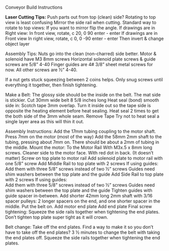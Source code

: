 ﻿Conveyor Build Instructions

**Laser Cutting Tips:**
Push parts out from top (clean) side?
Rotating to top view is least confusing 
Mirror the side rail when cutting. 
Standard way to rotate to top views: 
	If you want to mirror flip the angle. 
If drawings are in Right view:
In front view, rotate, c    20, 0    90    enter - enter
If drawings are in Front view
In right view, rotate, c    0, 0    -90    enter - enter
Then invert & change object layer

Assembly Tips:
Nuts go into the clean (non-charred) side better. 
Motor & solenoid have M3 8mm screws
Horizontal solenoid plate screws & guide screws are 5/8” 4-40
Finger guides are 4# 3/8” sheet metal screws for now. 
All other screws are ½” 4-40.

If a nut gets stuck squeezing between 2 coins helps. 
Only snug screws until everything it together, then finish tightening. 

Make a Belt:
The glossy side should be the inside on the belt. The mat side is stickier. 
Cut 30mm wide belt 8 5/8 inches long
Heat seal (bond) smooth side in:
Scotch tape 3mm overlap. 
Turn it inside out so the tape side is opposite the heating element before heat sealing. 
Heat seal 2 times to get the both side of the 3mm whole seam. 
Remove Tape
Try not to heat seal a single layer area as this will thin it out. 

Assembly Instructions:
Add the 17mm tubing coupling to the motor shaft. 
	Press 7mm on the motor (most of the way) 
	Add the 58mm 2mm shaft to the tubing, pressing about 7mm on. 
	There should be about a 2mm of tubing in the middle. 
Mount the motor:
To the Motor Rail 
With M3x.5 x 8mm long screws.
Cleaner side to the motor face. 
With red dot in back. (It doesn’t matter) 
Screw on top plate to motor rail
Add solenoid plate to motor rail with one 5/8” screw
Add Middle Rail to top plate with 2 screws
If using guides:	
Add them with three 5/8” screws instead of two ½” screws
Guides need shim washers between the top plate and the guide
Add Side Rail to top plate with 2 screws
If using guides:	
Add them with three 5/8” screws instead of two ½” screws
Guides need shim washers between the top plate and the guide
Tighten guides with guide spacer in-between. 
Add shorter 42mm long 2mm shaft with 3/16 spacer pulleys:
	2 longer spacers on the end, and one shorter spacer in the middle. 
Put the belt on.
Add motor end plate
Add end plate
Final screw tightening:
Squeeze the side rails together when tightening the end plates. 
Don’t tighten top plate super tight as it will crown. 

Belt change:
Take off the end plates. 
Find a way to make it so you don’t have to take off the end plates? 
3 ½ minutes to change the belt with taking the end plates off. 
Squeeze the side rails together when tightening the end plates. 
